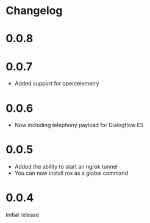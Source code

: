 # Changelog

# 0.0.8


# 0.0.7

- Added support for opentelemetry

# 0.0.6

- Now including telephony payload for Dialogflow ES

# 0.0.5

- Added the ability to start an ngrok tunnel
- You can now install rox as a global command

# 0.0.4

Initial release
